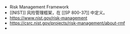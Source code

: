 - Risk Management Framework
- [[NIST]] 风险管理框架，在 [[SP 800-37]] 中定义。
- https://www.nist.gov/risk-management
- https://csrc.nist.gov/projects/risk-management/about-rmf
-